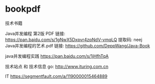 # bookpdf
技术书籍


Java并发编程 第2版 PDF                链接: https://pan.baidu.com/s/1gNwX5Dxpvr4zpNdV-vmqLQ 提取码: neej  
Java并发编程的艺术.pdf                链接:  https://github.com/DeppWang/Java-Book

java并发编程实践       https://pan.baidu.com/s/1jHfhTqA



技术站点 和 技术信息
go:
http://www.ituring.com.cn 



IT
https://segmentfault.com/a/1190000015464889






